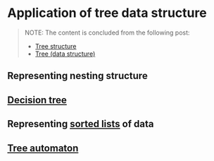 # Application of tree data structure

> NOTE: The content is concluded from the following post:
>
> - [Tree structure](https://en.wikipedia.org/wiki/Tree_structure#Examples_of_tree_structures)
> - [Tree (data structure)](https://en.wikipedia.org/wiki/Tree_(data_structure)#Common_uses)



## Representing  nesting structure 



## [Decision tree](https://en.wikipedia.org/wiki/Decision_tree)



## Representing [sorted lists](https://en.wikipedia.org/wiki/Sorting_algorithm) of data





## [Tree automaton](https://en.wikipedia.org/wiki/Tree_automaton)

